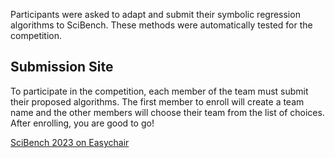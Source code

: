 



Participants were asked to adapt and submit their symbolic regression algorithms to SciBench.
These methods were automatically tested for the competition.



## Submission Site

To participate in the competition, each member of the team must submit their proposed algorithms. The first member to enroll will create a team name and the other members will choose their team from the list of choices. After enrolling, you are good to go!

[SciBench 2023 on Easychair](https://easychair.org/cfp/content.cgi?a=30862459;draft=1)

<!-- ## Note
Make sure you follow the [submission requirements](/scibench/competition-entry/requirements/#submission-requirements). Failure of following all the mentioned requirements may cause no update in the Leader Board.
 -->


